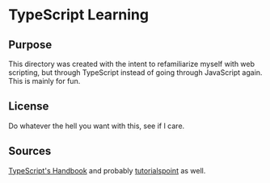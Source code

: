 # TypeScript Learning

## Purpose
This directory was created with the intent to refamiliarize myself with web scripting, but through TypeScript instead of going through JavaScript again. This is mainly for fun.

## License

Do whatever the hell you want with this, see if I care.

## Sources

[TypeScript's Handbook](https://www.typescriptlang.org/docs/handbook/) and probably [tutorialspoint](https://www.tutorialspoint.com/typescript/index.htm) as well.
